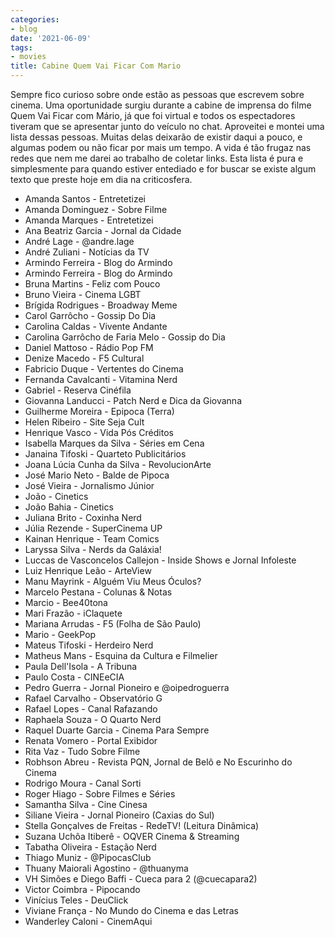 ```yaml
---
categories:
- blog
date: '2021-06-09'
tags:
- movies
title: Cabine Quem Vai Ficar Com Mario
---
```


Sempre fico curioso sobre onde estão as pessoas que escrevem sobre cinema. Uma oportunidade surgiu durante a cabine de imprensa do filme Quem Vai Ficar com Mário, já que foi virtual e todos os espectadores tiveram que se apresentar junto do veículo no chat. Aproveitei e montei uma lista dessas pessoas. Muitas delas deixarão de existir daqui a pouco, e algumas podem ou não ficar por mais um tempo. A vida é tão frugaz nas redes que nem me darei ao trabalho de coletar links. Esta lista é pura e simplesmente para quando estiver entediado e for buscar se existe algum texto que preste hoje em dia na criticosfera.

 - Amanda Santos - Entretetizei
 - Amanda Dominguez - Sobre Filme
 - Amanda Marques - Entretetizei
 - Ana Beatriz Garcia - Jornal da Cidade
 - André Lage - @andre.lage
 - André Zuliani - Notícias da TV
 - Armindo Ferreira - Blog do Armindo
 - Armindo Ferreira - Blog do Armindo
 - Bruna Martins - Feliz com Pouco
 - Bruno Vieira - Cinema LGBT
 - Brígida Rodrigues - Broadway Meme
 - Carol Garrôcho - Gossip Do Dia
 - Carolina Caldas - Vivente Andante
 - Carolina Garrôcho de Faria Melo - Gossip do Dia
 - Daniel Mattoso - Rádio Pop FM
 - Denize Macedo - F5 Cultural
 - Fabricio Duque - Vertentes do Cinema
 - Fernanda Cavalcanti - Vitamina Nerd
 - Gabriel - Reserva Cinéfila
 - Giovanna Landucci - Patch Nerd e Dica da Giovanna
 - Guilherme Moreira - Epipoca (Terra)
 - Helen Ribeiro - Site Seja Cult
 - Henrique Vasco - Vida Pós Créditos
 - Isabella Marques da Silva - Séries em Cena
 - Janaina Tifoski - Quarteto Publicitários
 - Joana Lúcia Cunha da Silva - RevolucionArte
 - José Mario Neto - Balde de Pipoca
 - José Vieira - Jornalismo Júnior
 - João - Cinetics
 - João Bahia - Cinetics
 - Juliana Brito - Coxinha Nerd
 - Júlia Rezende - SuperCinema UP
 - Kainan Henrique - Team Comics
 - Laryssa Silva - Nerds da Galáxia!
 - Luccas de Vasconcelos Callejon - Inside Shows e Jornal Infoleste
 - Luiz Henrique Leão - ArteView
 - Manu Mayrink - Alguém Viu Meus Óculos?
 - Marcelo Pestana - Colunas & Notas
 - Marcio - Bee40tona
 - Mari Frazão - iClaquete
 - Mariana Arrudas - F5 (Folha de São Paulo)
 - Mario - GeekPop
 - Mateus Tifoski - Herdeiro Nerd
 - Matheus Mans - Esquina da Cultura e Filmelier
 - Paula Dell'Isola - A Tribuna
 - Paulo Costa - CINEeCIA
 - Pedro Guerra - Jornal Pioneiro e @oipedroguerra
 - Rafael Carvalho - Observatório G
 - Rafael Lopes - Canal Rafazando
 - Raphaela Souza - O Quarto Nerd
 - Raquel Duarte Garcia - Cinema Para Sempre
 - Renata Vomero - Portal Exibidor
 - Rita Vaz - Tudo Sobre Filme
 - Robhson Abreu - Revista PQN, Jornal de Belô e No Escurinho do Cinema
 - Rodrigo Moura - Canal Sorti
 - Roger Hiago - Sobre Filmes e Séries
 - Samantha Silva - Cine Cinesa
 - Siliane Vieira - Jornal Pioneiro (Caxias do Sul)
 - Stella Gonçalves de Freitas - RedeTV! (Leitura Dinâmica)
 - Suzana Uchôa Itiberê - OQVER Cinema & Streaming
 - Tabatha Oliveira - Estação Nerd
 - Thiago Muniz - @PipocasClub
 - Thuany Maiorali Agostino - @thuanyma
 - VH Simões e Diego Baffi - Cueca para 2 (@cuecapara2)
 - Victor Coimbra - Pipocando
 - Vinícius Teles - DeuClick
 - Viviane França - No Mundo do Cinema e das Letras
 - Wanderley Caloni - CinemAqui